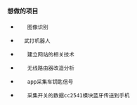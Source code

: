 #### 想做的项目

*        图像识别
*       武打机器人
*        建立网站的相关技术
*        无线路由器改造分析
*        app采集车钥匙信号
*        采集开关的数据cc2541模块蓝牙传送到手机

